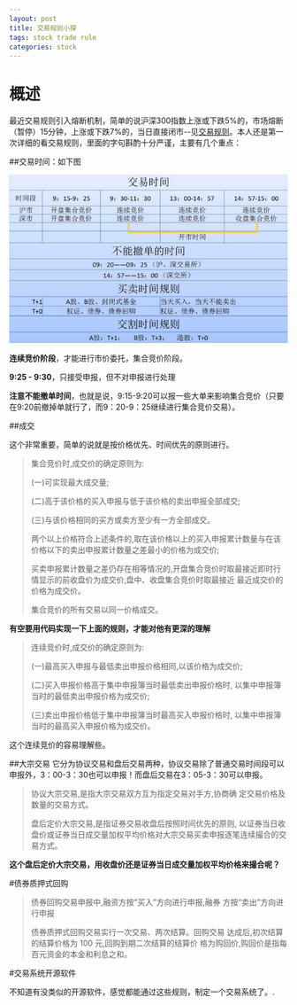 ```yaml
---
layout: post
title: 交易规则小探
tags: stock trade rule 
categories: stock
---
```



# 概述

最近交易规则引入熔断机制，简单的说沪深300指数上涨或下跌5%的，市场熔断（暂停）15分钟，上涨或下跌7%的，当日直接闭市--见[交易规则](http://www.szse.cn/main/rule/bsywgz/jyl/ybgd_front/39757881.shtml)。本人还是第一次详细的看交易规则，里面的字句斟酌十分严谨，主要有几个重点：

##交易时间：如下图

![交易时间图](../static/img/2015-12-09-trade-time.png)

**连续竞价阶段**，才能进行市价委托，集合竞价阶段。

**9:25 - 9:30**，只接受申报，但不对申报进行处理

**注意不能撤单时间**，也就是说，9:15-9:20可以报一些大单来影响集合竞价（只要在9:20前撤掉单就行了，而9：20-9：25继续进行集合竞价交易）。

##成交

这个非常重要，简单的说就是按价格优先、时间优先的原则进行。

> 集合竞价时,成交价的确定原则为:
> 
> (一)可实现最大成交量; 
> 
> (二)高于该价格的买入申报与低于该价格的卖出申报全部成交; 
> 
> (三)与该价格相同的买方或卖方至少有一方全部成交。 
>
> 两个以上价格符合上述条件的,取在该价格以上的买入申报累计数量与在该价格以下的卖出申报累计数量之差最小的价格为成交价; 
> 
> 买卖申报累计数量之差仍存在相等情况的,开盘集合竞价时取最接近即时行情显示的前收盘价为成交价,盘中、收盘集合竞价时取最接近 最近成交价的价格为成交价。
> 
> 集合竞价的所有交易以同一价格成交。


**有空要用代码实现一下上面的规则，才能对他有更深的理解**


> 连续竞价时,成交价的确定原则为:
>
>(一)最高买入申报与最低卖出申报价格相同,以该价格为成交价;
>
>(二)买入申报价格高于集中申报簿当时最低卖出申报价格时, 以集中申报簿当时的最低卖出申报价格为成交价;
>
>(三)卖出申报价格低于集中申报簿当时最高买入申报价格时, 以集中申报簿当时的最高买入申报价格为成交价。


这个连续竞价的容易理解些。

##大宗交易
它分为协议交易和盘后交易两种，协议交易除了普通交易时间段可以申报外，3：00-3：30也可以申报！而盘后交易在3：05-3：30可以申报。
>协议大宗交易,是指大宗交易双方互为指定交易对手方,协商确
定交易价格及数量的交易方式。 
>
>盘后定价大宗交易,是指证券交易收盘后按照时间优先的原则,
以证券当日收盘价或证券当日成交量加权平均价格对大宗交易买卖申报逐笔连续撮合的交易方式。

**这个盘后定价大宗交易，用收盘价还是证券当日成交量加权平均价格来撮合呢？**

#债券质押式回购
> 债券回购交易申报中,融资方按“买入”方向进行申报,融券 方按“卖出”方向进行申报
>
>债券质押式回购交易实行一次交易、两次结算。回购交易 达成后,初次结算的结算价格为 100 元,回购到期二次结算的结算价 格为购回价,购回价是指每百元资金的本金和利息之和。

#交易系统开源软件

不知道有没类似的开源软件，感觉都能通过这些规则，制定一个交易系统了。.



